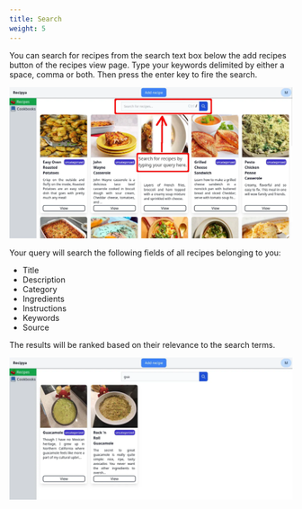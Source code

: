 ```yaml
---
title: Search
weight: 5
---
```


You can search for recipes from the search text box below the add recipes button of the recipes view page.
Type your keywords delimited by either a space, comma or both. Then press the enter key to fire the search.

![](images/recipes-search-view.webp)

Your query will search the following fields of all recipes belonging to you:
- Title
- Description
- Category
- Ingredients
- Instructions
- Keywords
- Source

The results will be ranked based on their relevance to the search terms.

![](images/recipes-search-query.webp)
